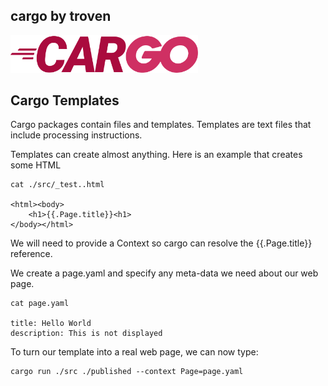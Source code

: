 ## cargo  by troven

<img src="docs/cargo.png" width="300px" />

## Cargo Templates

Cargo packages contain files and templates. Templates are text files that include processing instructions.

Templates can create almost anything. Here is an example that creates some HTML

```
cat ./src/_test..html

<html><body>
	<h1>{{.Page.title}}<h1>
</body></html>
```

We will need to provide a Context so cargo can resolve the {{.Page.title}} reference.

We create a page.yaml and specify any meta-data we need about our web page.

```
cat page.yaml

title: Hello World
description: This is not displayed
```

To turn our template into a real web page, we can now type:

```
cargo run ./src ./published --context Page=page.yaml
```



